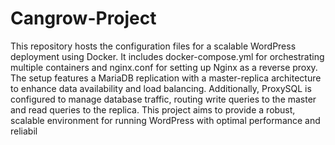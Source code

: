 # Cangrow-Project
This repository hosts the configuration files for a scalable WordPress deployment using Docker. It includes docker-compose.yml for orchestrating multiple containers and nginx.conf for setting up Nginx as a reverse proxy. The setup features a MariaDB replication with a master-replica architecture to enhance data availability and load balancing. Additionally, ProxySQL is configured to manage database traffic, routing write queries to the master and read queries to the replica. This project aims to provide a robust, scalable environment for running WordPress with optimal performance and reliabil
